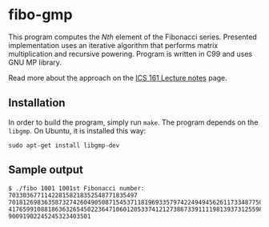 # fibo-gmp

This program computes the *Nth* element of the Fibonacci series. Presented
implementation uses an iterative algorithm that performs matrix multiplication
and recursive powering. Program is written in C99 and uses GNU MP library.

Read more about the approach on the
[ICS 161 Lecture notes](http://www.ics.uci.edu/~eppstein/161/960109.html) page.

## Installation

In order to build the program, simply run `make`. The program depends on the
`libgmp`. On Ubuntu, it is installed this way:

    sudo apt-get install libgmp-dev

## Sample output

    $ ./fibo 1001 1001st Fibonacci number: 703303677114228158218352548771835497
    701812698363587327426049050871545371181969335797422494945626117334877504492
    417659910881863632654502236471060120533741212738673391111981393731255987676
    90091902245245323403501
